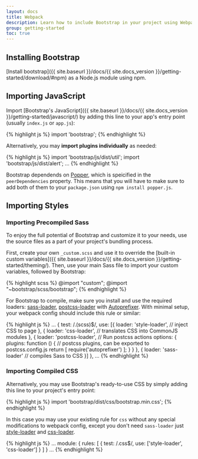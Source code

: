 ```yaml
---
layout: docs
title: Webpack
description: Learn how to include Bootstrap in your project using Webpack.
group: getting-started
toc: true
---
```


## Installing Bootstrap

[Install bootstrap]({{ site.baseurl }}/docs/{{ site.docs_version }}/getting-started/download/#npm) as a Node.js module using npm.

## Importing JavaScript

Import [Bootstrap's JavaScript]({{ site.baseurl }}/docs/{{ site.docs_version }}/getting-started/javascript/) by adding this line to your app's entry point (usually `index.js` or `app.js`):

{% highlight js %}
import 'bootstrap';
{% endhighlight %}

Alternatively, you may **import plugins individually** as needed:

{% highlight js %}
import 'bootstrap/js/dist/util';
import 'bootstrap/js/dist/alert';
...
{% endhighlight %}

Bootstrap dependends on [Popper](https://popper.js.org/), which is speicified in the `peerDependencies` property.
This means that you will have to make sure to add both of them to your `package.json` using `npm install popper.js`.

## Importing Styles

### Importing Precompiled Sass

To enjoy the full potential of Bootstrap and customize it to your needs, use the source files as a part of your project's bundling process.

First, create your own `_custom.scss` and use it to override the [built-in custom variables]({{ site.baseurl }}/docs/{{ site.docs_version }}/getting-started/theming/). Then, use your main Sass file to import your custom variables, followed by Bootstrap:

{% highlight scss %}
@import "custom";
@import "~bootstrap/scss/bootstrap";
{% endhighlight %}

For Bootstrap to compile, make sure you install and use the required loaders: [sass-loader](https://github.com/webpack-contrib/sass-loader), [postcss-loader](https://github.com/postcss/postcss-loader) with [Autoprefixer](https://github.com/postcss/autoprefixer#webpack). With minimal setup, your webpack config should include this rule or similar:

{% highlight js %}
...
{
  test: /\.(scss)$/,
  use: [{
    loader: 'style-loader', // inject CSS to page
  }, {
    loader: 'css-loader', // translates CSS into CommonJS modules
  }, {
    loader: 'postcss-loader', // Run postcss actions
    options: {
      plugins: function () { // postcss plugins, can be exported to postcss.config.js
        return [
          require('autoprefixer')
        ];
      }
    }
  }, {
    loader: 'sass-loader' // compiles Sass to CSS
  }]
},
...
{% endhighlight %}

### Importing Compiled CSS

Alternatively, you may use Bootstrap's ready-to-use CSS by simply adding this line to your project's entry point:

{% highlight js %}
import 'bootstrap/dist/css/bootstrap.min.css';
{% endhighlight %}

In this case you may use your existing rule for `css` without any special modifications to webpack config, except you don't need `sass-loader` just [style-loader](https://github.com/webpack-contrib/style-loader) and [css-loader](https://github.com/webpack-contrib/css-loader).

{% highlight js %}
...
module: {
  rules: [
    {
      test: /\.css$/,
      use: ['style-loader', 'css-loader']
    }
  ]
}
...
{% endhighlight %}
